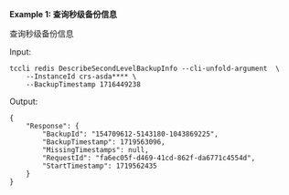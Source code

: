 **Example 1: 查询秒级备份信息**

查询秒级备份信息

Input: 

```
tccli redis DescribeSecondLevelBackupInfo --cli-unfold-argument  \
    --InstanceId crs-asda**** \
    --BackupTimestamp 1716449238
```

Output: 
```
{
    "Response": {
        "BackupId": "154709612-5143180-1043869225",
        "BackupTimestamp": 1719563096,
        "MissingTimestamps": null,
        "RequestId": "fa6ec05f-d469-41cd-862f-da6771c4554d",
        "StartTimestamp": 1719562435
    }
}
```


